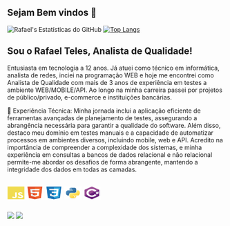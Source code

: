 ## Sejam Bem vindos 👋

<!--
**Rafatrl/Rafatrl** is a ✨ _special_ ✨ repository because its `README.md` (this file) appears on your GitHub profile.

Here are some ideas to get you started:

- 🔭 I’m currently working on ...
- 🌱 I’m currently learning ...
- 👯 I’m looking to collaborate on ...
- 🤔 I’m looking for help with ...
- 💬 Ask me about ...
- 📫 How to reach me: ...
- 😄 Pronouns: ...
- ⚡ Fun fact: ...
-->


![Rafael's Estatísticas do GitHub](https://github-readme-stats.vercel.app/api?username=rafatrl&count_private=true&show_icons=true&theme=gotham) [![Top Langs](https://github-readme-stats.vercel.app/api/top-langs/?username=rafatrl&layout=compact)](https://github.com/anuraghazra/github-readme-stats)

## Sou o Rafael Teles, Analista de Qualidade!
Entusiasta em tecnologia a 12 anos. Já atuei como técnico em informática, analista de redes, inciei na programação WEB e hoje me encontrei como Analista de Qualidade com mais de 3 anos de experiência em testes a ambiente WEB/MOBILE/API. Ao longo na minha carreira passei por projetos de público/privado, e-commerce e instituições bancárias.

🔧 Experiência Técnica:
Minha jornada inclui a aplicação eficiente de ferramentas avançadas de planejamento de testes, assegurando a abrangência necessária para garantir a qualidade do software. Além disso, destaco meu domínio em testes manuais e a capacidade de automatizar processos em ambientes diversos, incluindo mobile, web e API. Acredito na importância de compreender a complexidade dos sistemas, e minha experiência em consultas a bancos de dados relacional e não relacional permite-me abordar os desafios de forma abrangente, mantendo a integridade dos dados em todas as camadas.



<div style="display: inline_block"><br>
  <img align="center" alt="Rafa-Js" height="30" width="40" src="https://raw.githubusercontent.com/devicons/devicon/master/icons/javascript/javascript-plain.svg">
  <img align="center" alt="Rafa-HTML" height="30" width="40" src="https://raw.githubusercontent.com/devicons/devicon/master/icons/html5/html5-original.svg">
  <img align="center" alt="Rafa-CSS" height="30" width="40" src="https://raw.githubusercontent.com/devicons/devicon/master/icons/css3/css3-original.svg">
  <img align="center" alt="Rafa-Python" height="30" width="40" src="https://raw.githubusercontent.com/devicons/devicon/master/icons/python/python-original.svg">
  <img align="center" alt="Rafa-Csharp" height="30" width="40" src="https://raw.githubusercontent.com/devicons/devicon/master/icons/csharp/csharp-original.svg">
</div>
  
  ##
 
<div> 
  <a href = "mailto:rafaeltrl13@gmail.com"><img src="https://img.shields.io/badge/-Gmail-%23333?style=for-the-badge&logo=gmail&logoColor=white" target="_blank"></a>
  <a href="https://www.linkedin.com/in/rafaeltrl" target="_blank"><img src="https://img.shields.io/badge/-LinkedIn-%230077B5?style=for-the-badge&logo=linkedin&logoColor=white" target="_blank"></a> 
  
</div>
